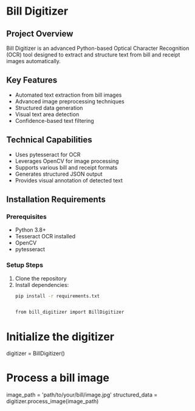 # Bill Digitizer

## Project Overview
Bill Digitizer is an advanced Python-based Optical Character Recognition (OCR) tool designed to extract and structure text from bill and receipt images automatically.

## Key Features
- Automated text extraction from bill images
- Advanced image preprocessing techniques
- Structured data generation
- Visual text area detection
- Confidence-based text filtering

## Technical Capabilities
- Uses pytesseract for OCR
- Leverages OpenCV for image processing
- Supports various bill and receipt formats
- Generates structured JSON output
- Provides visual annotation of detected text

## Installation Requirements
### Prerequisites
- Python 3.8+
- Tesseract OCR installed
- OpenCV
- pytesseract

### Setup Steps
1. Clone the repository
2. Install dependencies:
   ```bash
   pip install -r requirements.txt


   from bill_digitizer import BillDigitizer

# Initialize the digitizer
digitizer = BillDigitizer()

# Process a bill image
image_path = 'path/to/your/bill/image.jpg'
structured_data = digitizer.process_image(image_path)
